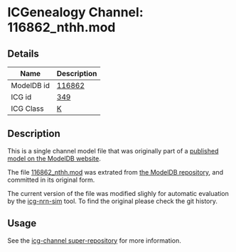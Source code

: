 # ICGenealogy Channel: 116862\_nthh.mod

## Details

Name | Description
---- | -----------
ModelDB id | [116862](http://senselab.med.yale.edu/ModelDB/ShowModel.cshtml?model=116862)
ICG id | [349](http://icg.neurotheory.ox.ac.uk/channels/1/349)
ICG Class | [K](http://icg.neurotheory.ox.ac.uk/channels/1)

## Description

This is a single channel model file that was originally part of a [published model on the ModelDB website](http://senselab.med.yale.edu/mModelDB/ShowModel.cshtml?model=116862).


The file [116862\_nthh.mod](116862_nthh.mod) was extrated from [the ModelDB repository](http://senselab.med.yale.edu/ModelDB/ShowModel.cshtml?model=116862), and committed in its original form.

The current version of the file was modified slighly for automatic evaluation by the [icg-nrn-sim](https://github.com/icgenealogy/icg-nrn-sim) tool. To find the original please check the git history.


## Usage

See the [icg-channel super-repository](https://github.com/icgenealogy/icg-channels) for more information.